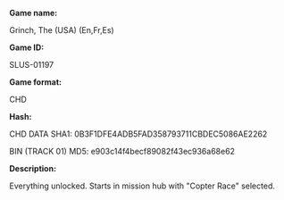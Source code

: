 **Game name:**

Grinch, The (USA) (En,Fr,Es)

**Game ID:**

SLUS-01197

**Game format:**

CHD

**Hash:**

CHD DATA SHA1: 0B3F1DFE4ADB5FAD358793711CBDEC5086AE2262

BIN (TRACK 01) MD5: e903c14f4becf89082f43ec936a68e62

**Description:**

Everything unlocked. Starts in mission hub with "Copter Race" selected.